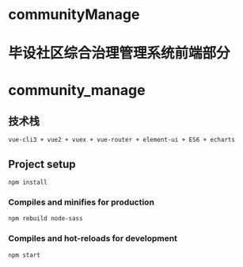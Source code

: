 # communityManage
毕设社区综合治理管理系统前端部分
=======
# community_manage

## 技术栈
```
vue-cli3 + vue2 + vuex + vue-router + element-ui + ES6 + echarts
```

## Project setup
```
npm install
```

### Compiles and minifies for production
```
npm rebuild node-sass
```

### Compiles and hot-reloads for development
```
npm start
```

